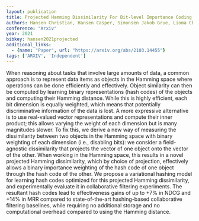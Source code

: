 ```yaml
---
layout: publication
title: Projected Hamming Dissimilarity For Bit-level Importance Coding In Collaborative Filtering
authors: Hansen Christian, Hansen Casper, Simonsen Jakob Grue, Lioma Christina
conference: "Arxiv"
year: 2021
bibkey: hansen2021projected
additional_links:
  - {name: "Paper", url: "https://arxiv.org/abs/2103.14455"}
tags: ['ARXIV', 'Independent']
---
```

When reasoning about tasks that involve large amounts of data, a common
approach is to represent data items as objects in the Hamming space where
operations can be done efficiently and effectively. Object similarity can then
be computed by learning binary representations (hash codes) of the objects and
computing their Hamming distance. While this is highly efficient, each bit
dimension is equally weighted, which means that potentially discriminative
information of the data is lost. A more expressive alternative is to use
real-valued vector representations and compute their inner product; this allows
varying the weight of each dimension but is many magnitudes slower. To fix
this, we derive a new way of measuring the dissimilarity between two objects in
the Hamming space with binary weighting of each dimension (i.e., disabling
bits): we consider a field-agnostic dissimilarity that projects the vector of
one object onto the vector of the other. When working in the Hamming space,
this results in a novel projected Hamming dissimilarity, which by choice of
projection, effectively allows a binary importance weighting of the hash code
of one object through the hash code of the other. We propose a variational
hashing model for learning hash codes optimized for this projected Hamming
dissimilarity, and experimentally evaluate it in collaborative filtering
experiments. The resultant hash codes lead to effectiveness gains of up to +7%
in NDCG and +14% in MRR compared to state-of-the-art hashing-based
collaborative filtering baselines, while requiring no additional storage and no
computational overhead compared to using the Hamming distance.
